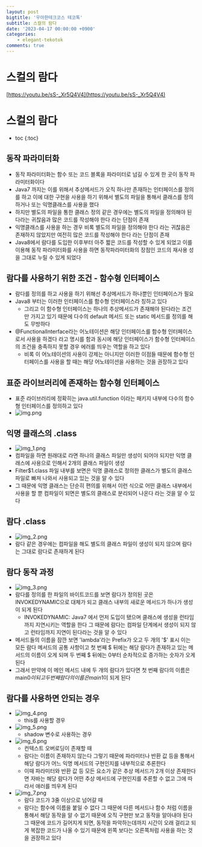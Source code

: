 ```yaml
---
layout: post
bigtitle: '우아한테크코스 테코톡'
subtitle: 스컬의 람다
date: '2023-04-17 00:00:00 +0900'
categories:
    - elegant-tekotok
comments: true
---
```


# 스컬의 람다
[https://youtu.be/sS-_Xr5Q4V4](https://youtu.be/sS-_Xr5Q4V4)

# 스컬의 람다
* toc
{:toc}

## 동작 파라미터화
+ 동작 파라미터화는 함수 또는 코드 블록을 파라미터로 넘길 수 있게 한 곳이 동작 파라미터화이다
+ Java7 까지는 이를 위해서 추상메서드가 오직 하나만 존재하는 인터페이스를 정의를 하고 이에 대한 구현을 사용을 하기 위해서 별도의 파일을 통해서 클래스를 정의하거나 또는 익명클래스를 사용을 했다
+ 하지만 별도의 파일을 통한 클래스 정의 같은 경우에는 별도의 파일을 정의해야 된다라는 귀찮음과 많은 코드를 작성해야 한다 라는 단점이 존재
+ 익명클래스를 사용을 하는 경우 비록 별도의 파일을 정의해야 한다 라는 귀찮음은 존재하지 않았지만 여전히 많은 코드를 작성해야 한다 라는 단점이 존재
+ Java8에서 람다를 도입한 이후부터 아주 짧은 코드를 작성할 수 있게 되었고 이를 이용해 동작 파라미터화를 사용을 하면 동작파라미터화의 장점인 코드의 재사용 성을 그대로 누릴 수 있게 되었다

## 람다를 사용하기 위한 조건 - 함수형 인터페이스
+ 람다를 정의를 하고 사용을 하기 위해선 추상메서드가 하나뿐인 인터페이스가 필요
+ Java8 부터는 이러한 인터페이스를 함수형 인터페이스라 칭하고 있다
  + 그리고 이 함수형 인터페이스는 하나의 추상메서드가 존재해야 된다라는 조건만 가지고 있기 때문에 다수의 default 메서드 또는 static 메서드를 정의를 해도 무방하다
+ @FunctionalInterface라는 어노테이션은 해당 인터페이스를 함수형 인터페이스로서 사용을 하겠다 라고 명시를 함과 동시에 해당 인터페이스가 함수형 인터페이스의 조건을 충족하지 못할 경우 에러를 띄우는 역할을 하고 있다
  + 비록 이 어노테이션의 사용이 강제는 아니지만 이러한 이점들 때문에 함수형 인터페이스를 사용을 할 때는 해당 어노테이션을 사용하는 것을 권장하고 있다

## 표준 라이브러리에 존재하는 함수형 인터페이스
+ 표준 라이브러리에 정확히는 java.util.function 이라는 패키지 내부에 다수의 함수형 인터페이스를 정의하고 있다
+ ![img.png](../../../assets/img/elegant-tekotok/SKULL-Lambda.png)

## 익명 클래스의 .class
+ ![img_1.png](../../../assets/img/elegant-tekotok/SKULL-Lambda1.png)
+ 컴파일을 하면 원래대로 라면 하나의 클래스 파일만 생성이 되어야 되지만 익명 클래스에 사용으로 인해서 2개의 클래스 파일이 생성
+ Filter$1.class 파일 내부를 보면은 익명 클래스로 정의한 클래스가 별도의 클래스 파일로 빠져 나와서 사용되고 있는 것을 알 수 있다
+ 그 때문에 익명 클래스는 단순히 편의를 위해서 이런 식으로 어떤 클래스 내부에서 사용을 할 뿐 컴파일이 되면은 별도의 클래스로 분리되어 나온다 라는 것을 알 수 있다

## 람다 .class
+ ![img_2.png](../../../assets/img/elegant-tekotok/SKULL-Lambda2.png)
+ 람다 같은 경우에는 컴파일을 해도 별도의 클래스 파일이 생성이 되지 않으며 람다는 그대로 람다로 존재하게 된다

## 람다 동작 과정
+ ![img_3.png](../../../assets/img/elegant-tekotok/SKULL-Lambda3.png)
+ 람다를 정의를 한 파일의 바이트코드를 보면 람다가 정의된 곳은 INVOKEDYNAMIC으로 대체가 되고 클래스 내부의 새로운 메서드가 하나가 생성이 되게 된다
  + INVOKEDYNAMIC: Java7 에서 먼저 도입이 됐으며 클래스에 생성을 런타임까지 지연시키는 역할을 한다 그 때문에 람다는 컴파일 단계에서 생성이 되지 않고
    런타임까지 지연이 된다라는 것을 알 수 있다
+ 메서드들의 이름을 잠깐 보면 'lambda'라는 Prefix가 오고 두 개의 '$' 표시 이는 모든 람다 메서드의 공통 사항이고 첫 번째 $ 뒤에는 해당 람다가 존재하고 있는 메서드의 이름이 오게 되며 두 번째 $ 뒤에는 0부터 순차적으로 증가하는 숫자가 오게 된다
+ 그래서 만약에 이 메인 메서드 내에 두 개의 람다가 있다면 첫 번째 람다의 이름은 main$0이 되고 두 번째 람다의 이름은 main$1이 되게 된다

## 람다를 사용하면 안되는 경우
+ ![img_4.png](../../../assets/img/elegant-tekotok/SKULL-Lambda4.png)
  + this를 사용할 경우
+ ![img_5.png](../../../assets/img/elegant-tekotok/SKULL-Lambda5.png)
  + shadow 변수로 사용하는 경우
+ ![img_6.png](../../../assets/img/elegant-tekotok/SKULL-Lambda6.png)
  + 컨텍스트 오버로딩이 존재할 때
  + 람다는 이름이 존재하지 않는다 그렇기 때문에 파라미터나 반환 값 등을 통해서 해당 람다가 어느 익명 메서드의 구현인지를 내부적으로 추론한다
  + 이때 파라미터와 반환 값 등 모든 요소가 같은 추상 메서드가 2개 이상 존재한다면 자바는 해당 람다가 어떤 추상 메서드에 구현인지를 추론할 수 없고 그에 따라서 애러를 띄우게 된다
+ ![img_7.png](../../../assets/img/elegant-tekotok/SKULL-Lambda7.png)
  + 람다 코드가 3줄 이상으로 넘어갈 때
  + 람다는 함수에 이름을 붙일 수 없다 그 때문에 다른 메서드나 함수 처럼 이름을 통해서 해당 동작을 알 수 없기 때문에 오직 구현만 보고 동작을 알아내야 된다 그 때문에 코드가 길어지게 되면, 동작을 파악하는데까지 
  시간이 오래 걸리고 되게 복잡한 코드가 나올 수 있기 때문에 왼쪽 보다는 오른쪽처럼 사용을 하는 것을 권장하고 있다
